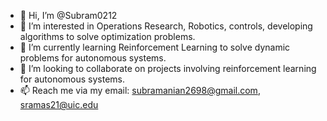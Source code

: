 - 👋 Hi, I’m @Subram0212
- 👀 I’m interested in Operations Research, Robotics, controls, developing algorithms to solve optimization problems.
- 🌱 I’m currently learning Reinforcement Learning to solve dynamic problems for autonomous systems.
- 💞️ I’m looking to collaborate on projects involving reinforcement learning for autonomous systems.
- 📫 Reach me via my email: subramanian2698@gmail.com, sramas21@uic.edu

<!---
Subram0212/Subram0212 is a ✨ special ✨ repository because its `README.md` (this file) appears on your GitHub profile.
You can click the Preview link to take a look at your changes.
--->
